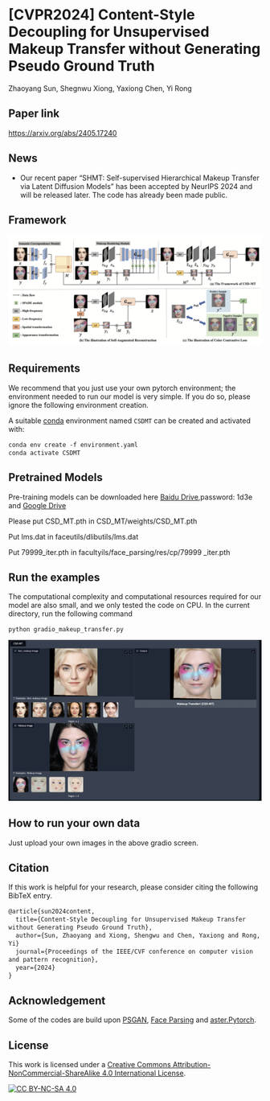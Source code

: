# [CVPR2024] Content-Style Decoupling for Unsupervised Makeup Transfer without Generating Pseudo Ground Truth

Zhaoyang Sun, Shegnwu Xiong, Yaxiong Chen, Yi Rong

## Paper link

https://arxiv.org/abs/2405.17240

## News 

+ Our recent paper “SHMT: Self-supervised Hierarchical Makeup Transfer via Latent Diffusion Models” has been accepted by NeurIPS 2024 and will be released later. The code has already been made public.

## Framework

![Image text](./asset/network.jpg)

## Requirements

We recommend that you just use your own pytorch environment; the environment needed to run our model is very simple. If you do so, please ignore the following environment creation.

A suitable [conda](https://conda.io/) environment named `CSDMT` can be created
and activated with:

```
conda env create -f environment.yaml
conda activate CSDMT
```

## Pretrained Models
Pre-training models can be downloaded here [Baidu Drive](https://pan.baidu.com/s/1C7K4xk5W0X65yUQh41AmfQ),password: 1d3e and [Google Drive](https://drive.google.com/drive/folders/1pvSgkpsb7k6Ph1_oCmFkMQZPgL7PaTO0?usp=drive_link)

Please put CSD_MT.pth in CSD_MT/weights/CSD_MT.pth

Put lms.dat in faceutils/dlibutils/lms.dat

Put 79999_iter.pth in facultyils/face_parsing/res/cp/79999 _iter.pth


## Run the examples

The computational complexity and computational resources required for our model are also small, and we only tested the code on CPU.
In the current directory, run the following command

```
python gradio_makeup_transfer.py
```
![Image text](./asset/result.jpg)

## How to run your own data

Just upload your own images in the above gradio screen.

## Citation

If this work is helpful for your research, please consider citing the following BibTeX entry.

```text
@article{sun2024content,
  title={Content-Style Decoupling for Unsupervised Makeup Transfer without Generating Pseudo Ground Truth},
  author={Sun, Zhaoyang and Xiong, Shengwu and Chen, Yaxiong and Rong, Yi}
  journal={Proceedings of the IEEE/CVF conference on computer vision and pattern recognition},
  year={2024}
}
```

## Acknowledgement

Some of the codes are build upon [PSGAN](https://github.com/wtjiang98/PSGAN), [Face Parsing](https://github.com/zllrunning/face-parsing.PyTorch) and [aster.Pytorch](https://github.com/ayumiymk/aster.pytorch).

## License

This work is licensed under a
[Creative Commons Attribution-NonCommercial-ShareAlike 4.0 International License][cc-by-nc-sa].

[![CC BY-NC-SA 4.0][cc-by-nc-sa-image]][cc-by-nc-sa]

[cc-by-nc-sa]: http://creativecommons.org/licenses/by-nc-sa/4.0/
[cc-by-nc-sa-image]: https://licensebuttons.net/l/by-nc-sa/4.0/88x31.png
[cc-by-nc-sa-shield]: https://img.shields.io/badge/License-CC%20BY--NC--SA%204.0-lightgrey.svg
